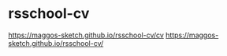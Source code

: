 # rsschool-cv
https://maggos-sketch.github.io/rsschool-cv/cv
https://maggos-sketch.github.io/rsschool-cv/
